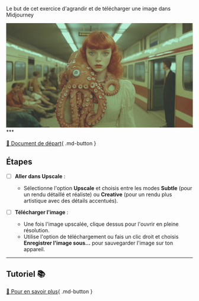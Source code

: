 <style>.md-footer{display:none;}</style>
<script>h1{display:none;}</script>
Le but de cet exercice d'agrandir et de télécharger une image dans Midjourney 

<img src="../assets/image/04_rosie_pieuvre.png">
***

[📁 Document de départ](../assets/image/04_rosie_pieuvre.png){ .md-button }   <br>


## Étapes

- [ ] **Aller dans Upscale** :
   - Sélectionne l'option **Upscale** et choisis entre les modes **Subtle** (pour un rendu détaillé et réaliste) ou **Creative** (pour un rendu plus artistique avec des détails accentués).

- [ ] **Télécharger l'image** :
   - Une fois l'image upscalée, clique dessus pour l'ouvrir en pleine résolution.
   - Utilise l'option de téléchargement ou fais un clic droit et choisis **Enregistrer l'image sous...** pour sauvegarder l'image sur ton appareil.

***

## Tutoriel 📚

[📖 Pour en savoir plus](https://uqam-my.sharepoint.com/:v:/g/personal/lavoie-pilote_francoise_uqam_ca/EYtyqTqaJUNLnZ57HANQVXYBqaKnwez9nFeiRW2vh98dKQ?nav=eyJyZWZlcnJhbEluZm8iOnsicmVmZXJyYWxBcHAiOiJPbmVEcml2ZUZvckJ1c2luZXNzIiwicmVmZXJyYWxBcHBQbGF0Zm9ybSI6IldlYiIsInJlZmVycmFsTW9kZSI6InZpZXciLCJyZWZlcnJhbFZpZXciOiJNeUZpbGVzTGlua0NvcHkifX0&e=9GHIeO){ .md-button }   <br>

